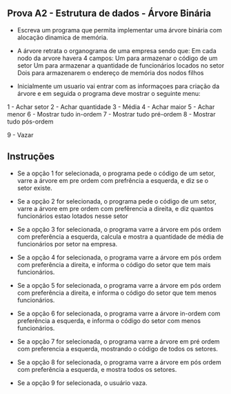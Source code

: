 ## Prova A2 - Estrutura de dados - Árvore Binária
- Escreva um programa que permita implementar uma árvore binária com alocação dinamica de memória.

- A árvore retrata o organograma de uma empresa sendo que:
Em cada nodo da arvore havera 4 campos:
Um para armazenar o código de um setor
Um para armazenar a quantidade de funcionários locados no setor
Dois para armazenarem o endereço de memória dos nodos filhos

- Inicialmente um usuario vai entrar com as informaçoes para criação da árvore
e em seguida o programa deve mostrar o seguinte menu:

1 - Achar setor
2 - Achar quantidade
3 - Média
4 - Achar maior
5 - Achar menor
6 - Mostrar tudo in-ordem
7 - Mostrar tudo pré-ordem
8 - Mostrar tudo pós-ordem

9 - Vazar

## Instruções

- Se a opção 1 for selecionada, o programa pede o código de um setor, varre a árvore em pre ordem com prefrência
a esquerda, e diz se o setor existe.

- Se a opção 2 for selecionada, o programa pede o código de um setor, varre a árvore em pre ordem com prefêrencia a 
direita, e diz quantos funcionários estao lotados nesse setor

- Se a opção 3 for selecionada, o programa varre a árvore em pós ordem com preferência a esquerda, calcula e mostra a 
quantidade de média de funcionários por setor na empresa.

- Se a opção 4 for selecionada, o programa varre a árvore em pós ordem com preferência a direita, e informa o código do 
setor que tem mais funcionários.

- Se a opção 5 for selecionada, o programa varre a árvore em pós ordem com preferência a direita, e informa o código do 
setor que tem menos funcionários.

- Se a opção 6 for selecionada, o programa varre a árvore in-ordem com preferência a esquerda, e informa o código do 
setor com menos funcionários.

- Se a opção 7 for selecionada, o programa varre a árvore em pré ordem com preferencia a esquerda, mostrando o código de 
todos os setores.

- Se a opção 8 for selecionada, o programa varre a árvore em pós ordem com preferência a esquerda, e mostra todos os
setores.

- Se a opção 9 for selecionada, o usuário vaza.